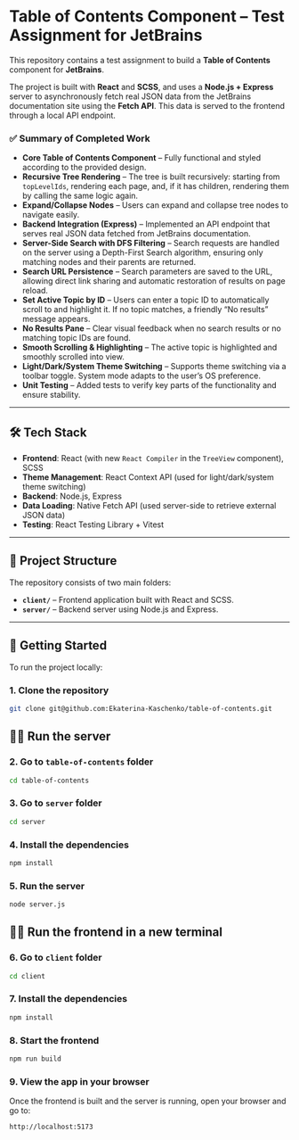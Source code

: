 # Table of Contents Component – Test Assignment for JetBrains

This repository contains a test assignment to build a **Table of Contents** component for **JetBrains**.

The project is built with **React** and **SCSS**, and uses a **Node.js + Express** server to asynchronously fetch real JSON data from the JetBrains documentation site using the **Fetch API**. This data is served to the frontend through a local API endpoint.

### ✅ Summary of Completed Work

- **Core Table of Contents Component** – Fully functional and styled according to the provided design.
- **Recursive Tree Rendering** – The tree is built recursively: starting from `topLevelIds`, rendering each page, and, if it has children, rendering them by calling the same logic again.
- **Expand/Collapse Nodes** – Users can expand and collapse tree nodes to navigate easily.
- **Backend Integration (Express)** – Implemented an API endpoint that serves real JSON data fetched from JetBrains documentation.
- **Server-Side Search with DFS Filtering** – Search requests are handled on the server using a Depth-First Search algorithm, ensuring only matching nodes and their parents are returned.
- **Search URL Persistence** – Search parameters are saved to the URL, allowing direct link sharing and automatic restoration of results on page reload.
- **Set Active Topic by ID** – Users can enter a topic ID to automatically scroll to and highlight it. If no topic matches, a friendly “No results” message appears.
- **No Results Pane** – Clear visual feedback when no search results or no matching topic IDs are found.
- **Smooth Scrolling & Highlighting** – The active topic is highlighted and smoothly scrolled into view.
- **Light/Dark/System Theme Switching** – Supports theme switching via a toolbar toggle. System mode adapts to the user’s OS preference.
- **Unit Testing** – Added tests to verify key parts of the functionality and ensure stability.

---

## 🛠 Tech Stack

- **Frontend**: React (with new `React Compiler` in the `TreeView` component), SCSS
- **Theme Management**: React Context API (used for light/dark/system theme switching)
- **Backend**: Node.js, Express
- **Data Loading**: Native Fetch API (used server-side to retrieve external JSON data)
- **Testing**: React Testing Library + Vitest

---

## 📁 Project Structure

The repository consists of two main folders:

- **`client/`** – Frontend application built with React and SCSS.
- **`server/`** – Backend server using Node.js and Express.

---

## 🚀 Getting Started

To run the project locally:

### 1. Clone the repository

```bash
git clone git@github.com:Ekaterina-Kaschenko/table-of-contents.git
```

## 📡📡 Run the server

### 2. Go to `table-of-contents` folder

```bash
cd table-of-contents
```

### 3. Go to `server` folder

```bash
cd server
```

### 4. Install the dependencies

```bash
npm install
```

### 5. Run the server

```bash
node server.js
```

## 🎨🎨 Run the frontend in a new terminal

### 6. Go to `client` folder

```bash
cd client
```

### 7. Install the dependencies

```bash
npm install
```

### 8. Start the frontend

```bash
npm run build
```

### 9. View the app in your browser

Once the frontend is built and the server is running, open your browser and go to:

```bash
http://localhost:5173
```
